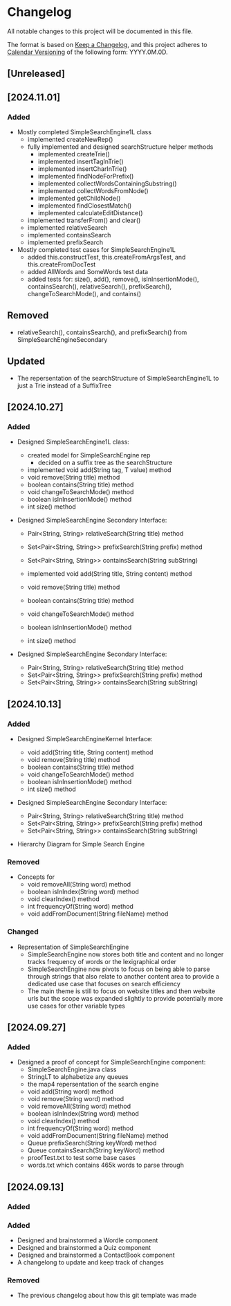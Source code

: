 # Changelog

All notable changes to this project will be documented in this file.

The format is based on [Keep a Changelog](https://keepachangelog.com/en/1.1.0/),
and this project adheres to [Calendar Versioning](https://calver.org/) of
the following form: YYYY.0M.0D.

## [Unreleased]

## [2024.11.01]

### Added

- Mostly completed SimpleSearchEngine1L class
  - implemented createNewRep()
  - fully implemented and designed searchStructure helper methods
    - implemented createTrie()
    - implemented insertTagInTrie()
    - implemented insertCharInTrie()
    - implemented findNodeForPrefix()
    - implemented collectWordsContainingSubstring()
    - implemented collectWordsFromNode()
    - implemented getChildNode()
    - implemented findClosestMatch()
    - implemented calculateEditDistance()
  - implemented transferFrom() and clear()
  - implemented relativeSearch
  - implemented containsSearch
  - implemented prefixSearch
- Mostly completed test cases for SimpleSearchEngine1L
  - added this.constructTest, this.createFromArgsTest, and this.createFromDocTest
  - added AllWords and SomeWords test data
  - added tests for: size(), add(), remove(), isInInsertionMode(), containsSearch(), relativeSearch(), prefixSearch(), changeToSearchMode(), and contains()

## Removed

- relativeSearch(), containsSearch(), and prefixSearch() from SimpleSearchEngineSecondary

## Updated

- The repersentation of the searchStructure of SimpleSearchEngine1L to just a Trie instead of a SuffixTree

## [2024.10.27]

### Added

- Designed SimpleSearchEngine1L class:
  - created model for SimpleSearchEngine rep
    - decided on a suffix tree as the searchStructure
  - implemented void add(String tag, T value) method
  - void remove(String title) method
  - boolean contains(String title) method
  - void changeToSearchMode() method
  - boolean isInInsertionMode() method
  - int size() method

- Designed SimpleSearchEngine Secondary Interface:
  - Pair<String, String> relativeSearch(String title) method
  - Set<Pair<String, String>> prefixSearch(String prefix) method
  - Set<Pair<String, String>> containsSearch(String subString)

  - implemented void add(String title, String content) method
  - void remove(String title) method
  - boolean contains(String title) method
  - void changeToSearchMode() method
  - boolean isInInsertionMode() method
  - int size() method

- Designed SimpleSearchEngine Secondary Interface:
  - Pair<String, String> relativeSearch(String title) method
  - Set<Pair<String, String>> prefixSearch(String prefix) method
  - Set<Pair<String, String>> containsSearch(String subString)

## [2024.10.13]

### Added

- Designed SimpleSearchEngineKernel Interface:
  - void add(String title, String content) method
  - void remove(String title) method
  - boolean contains(String title) method
  - void changeToSearchMode() method
  - boolean isInInsertionMode() method
  - int size() method

- Designed SimpleSearchEngine Secondary Interface:
  - Pair<String, String> relativeSearch(String title) method
  - Set<Pair<String, String>> prefixSearch(String prefix) method
  - Set<Pair<String, String>> containsSearch(String subString)

- Hierarchy Diagram for Simple Search Engine

### Removed

- Concepts for
  - void removeAll(String word) method
  - boolean isInIndex(String word) method
  - void clearIndex() method
  - int frequencyOf(String word) method
  - void addFromDocument(String fileName) method

### Changed

- Representation of SimpleSearchEngine
  - SimpleSearchEngine now stores both title and content and no longer tracks
  frequency of words or the lexigraphical order
  - SimpleSearchEngine now pivots to focus on being able to parse through strings
  that also relate to another content area to provide a dedicated use case that
  focuses on search efficiency
  - The main theme is still to focus on website titles and then website urls
  but the scope was expanded slightly to provide potentially more use cases for
  other variable types

## [2024.09.27]

### Added

- Designed a proof of concept for SimpleSearchEngine component:
  - SimpleSearchEngine.java class
  - StringLT to alphabetize any queues
  - the map4 repersentation of the search engine
  - void add(String word) method
  - void remove(String word) method
  - void removeAll(String word) method
  - boolean isInIndex(String word) method
  - void clearIndex() method
  - int frequencyOf(String word) method
  - void addFromDocument(String fileName) method
  - Queue<String> prefixSearch(String keyWord) method
  - Queue<String> containsSearch(String keyWord) method
  - proofTest.txt to test some base cases
  - words.txt which contains 465k words to parse through

## [2024.09.13]

### Added

### Added

- Designed and brainstormed a Wordle component
- Designed and brainstormed a Quiz component
- Designed and brainstormed a ContactBook component
- A changelong to update and keep track of changes

### Removed

- The previous changelog about how this git template was made
